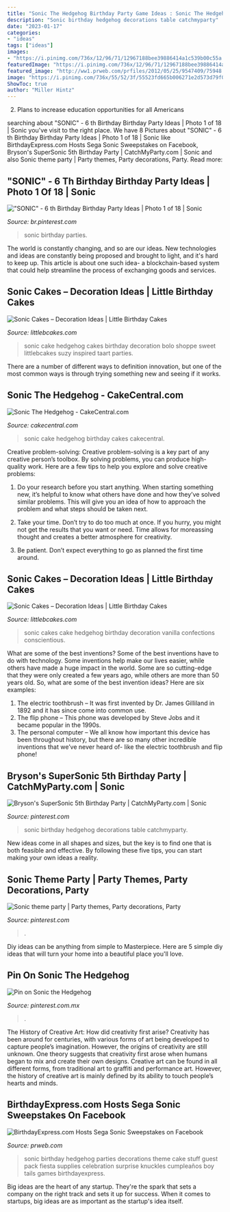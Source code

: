 ```yaml
---
title: "Sonic The Hedgehog Birthday Party Game Ideas : Sonic The Hedgehog"
description: "Sonic birthday hedgehog decorations table catchmyparty"
date: "2023-01-17"
categories:
- "ideas"
tags: ["ideas"]
images:
- "https://i.pinimg.com/736x/12/96/71/12967188bee39886414a1c539b00c55a.jpg"
featuredImage: "https://i.pinimg.com/736x/12/96/71/12967188bee39886414a1c539b00c55a.jpg"
featured_image: "http://ww1.prweb.com/prfiles/2012/05/25/9547409/75948.jpg"
image: "https://i.pinimg.com/736x/55/52/3f/55523fd665b006271e2d573d79f0fb33.jpg"
ShowToc: true
author: "Miller Hintz"
---
```



2. Plans to increase education opportunities for all Americans 

	

		
searching about &quot;SONIC&quot; - 6 th Birthday Birthday Party Ideas | Photo 1 of 18 | Sonic you've visit to the right place. We have 8 Pictures about &quot;SONIC&quot; - 6 th Birthday Birthday Party Ideas | Photo 1 of 18 | Sonic like BirthdayExpress.com Hosts Sega Sonic Sweepstakes on Facebook, Bryson&#039;s SuperSonic 5th Birthday Party | CatchMyParty.com | Sonic and also Sonic theme party | Party themes, Party decorations, Party. Read more:
		
    
## &quot;SONIC&quot; - 6 Th Birthday Birthday Party Ideas | Photo 1 Of 18 | Sonic

<img loading=lazy src="https://i.pinimg.com/736x/4d/db/d4/4ddbd469926d3c2dcb04f3d46dd2588f.jpg" onerror="this.onerror=null;this.src='https://tse4.mm.bing.net/th?id=OIP.sdtLuU0K1drfC88Zm4z46gHaLE&amp;pid=15.1';" alt="&quot;SONIC&quot; - 6 th Birthday Birthday Party Ideas | Photo 1 of 18 | Sonic">

_Source: br.pinterest.com_

>sonic birthday parties. 

	

The world is constantly changing, and so are our ideas. New technologies and ideas are constantly being proposed and brought to light, and it's hard to keep up. This article is about one such idea- a blockchain-based system that could help streamline the process of exchanging goods and services.

    
## Sonic Cakes – Decoration Ideas | Little Birthday Cakes

<img loading=lazy src="http://www.littlebcakes.com/wp-content/uploads/2014/05/Sonic-Cakes-Pictures.jpg" onerror="this.onerror=null;this.src='https://tse3.mm.bing.net/th?id=OIP.rWMOHlWPuIQn-Y-op8VhRgHaHb&amp;pid=15.1';" alt="Sonic Cakes – Decoration Ideas | Little Birthday Cakes">

_Source: littlebcakes.com_

>sonic cake hedgehog cakes birthday decoration bolo shoppe sweet littlebcakes suzy inspired taart parties. 

	

There are a number of different ways to definition innovation, but one of the most common ways is through trying something new and seeing if it works.

    
## Sonic The Hedgehog - CakeCentral.com

<img loading=lazy src="https://cdn001.cakecentral.com/gallery/2015/03/900_791310vLlQ_sonic-the-hedgehog.jpg" onerror="this.onerror=null;this.src='https://tse4.mm.bing.net/th?id=OIP.7-tGLd7EBebDLzFv-DzcpQHaJU&amp;pid=15.1';" alt="Sonic The Hedgehog - CakeCentral.com">

_Source: cakecentral.com_

>sonic cake hedgehog birthday cakes cakecentral. 

	

Creative problem-solving:
Creative problem-solving is a key part of any creative person’s toolbox. By solving problems, you can produce high-quality work. Here are a few tips to help you explore and solve creative problems:
1) Do your research before you start anything. When starting something new, it’s helpful to know what others have done and how they’ve solved similar problems. This will give you an idea of how to approach the problem and what steps should be taken next.

2) Take your time. Don’t try to do too much at once. If you hurry, you might not get the results that you want or need. Time allows for moreassing thought and creates a better atmosphere for creativity.

3) Be patient. Don’t expect everything to go as planned the first time around.

    
## Sonic Cakes – Decoration Ideas | Little Birthday Cakes

<img loading=lazy src="http://www.littlebcakes.com/wp-content/uploads/2014/05/Sonic-Cakes-Photos.jpg" onerror="this.onerror=null;this.src='https://tse1.mm.bing.net/th?id=OIP.HFbFrbDJT_R_YKpoIxl7LgHaJ4&amp;pid=15.1';" alt="Sonic Cakes – Decoration Ideas | Little Birthday Cakes">

_Source: littlebcakes.com_

>sonic cakes cake hedgehog birthday decoration vanilla confections conscientious. 

	

What are some of the best inventions?
Some of the best inventions have to do with technology. Some inventions help make our lives easier, while others have made a huge impact in the world. Some are so cutting-edge that they were only created a few years ago, while others are more than 50 years old. So, what are some of the best invention ideas? Here are six examples: 
1) The electric toothbrush – It was first invented by Dr. James Gilliland in 1892 and it has since come into common use.
2) The flip phone – This phone was developed by Steve Jobs and it became popular in the 1990s.
3) The personal computer – We all know how important this device has been throughout history, but there are so many other incredible inventions that we’ve never heard of- like the electric toothbrush and flip phone!

    
## Bryson&#039;s SuperSonic 5th Birthday Party | CatchMyParty.com | Sonic

<img loading=lazy src="https://i.pinimg.com/originals/5f/21/dc/5f21dc0cdb283ae77c298ef7996753d1.jpg" onerror="this.onerror=null;this.src='https://tse2.mm.bing.net/th?id=OIP.a8YQdRrMDcGgNDcJgouFMQHaJ4&amp;pid=15.1';" alt="Bryson&#039;s SuperSonic 5th Birthday Party | CatchMyParty.com | Sonic">

_Source: pinterest.com_

>sonic birthday hedgehog decorations table catchmyparty. 

	

New ideas come in all shapes and sizes, but the key is to find one that is both feasible and effective. By following these five tips, you can start making your own ideas a reality.

    
## Sonic Theme Party | Party Themes, Party Decorations, Party

<img loading=lazy src="https://i.pinimg.com/736x/55/52/3f/55523fd665b006271e2d573d79f0fb33.jpg" onerror="this.onerror=null;this.src='https://tse3.mm.bing.net/th?id=OIP.GPPSYYlhRSGeRFpogCjgrwHaJ3&amp;pid=15.1';" alt="Sonic theme party | Party themes, Party decorations, Party">

_Source: pinterest.com_

>. 

	

Diy ideas can be anything from simple to Masterpiece. Here are 5 simple diy ideas that will turn your home into a beautiful place you'll love.

    
## Pin On Sonic The Hedgehog

<img loading=lazy src="https://i.pinimg.com/736x/12/96/71/12967188bee39886414a1c539b00c55a.jpg" onerror="this.onerror=null;this.src='https://tse2.mm.bing.net/th?id=OIP.gTcYEoBA312FPMQWt7yixwHaHa&amp;pid=15.1';" alt="Pin on Sonic the Hedgehog">

_Source: pinterest.com.mx_

>. 

	

The History of Creative Art: How did creativity first arise?
Creativity has been around for centuries, with various forms of art being developed to capture people’s imagination. However, the origins of creativity are still unknown. One theory suggests that creativity first arose when humans began to mix and create their own designs. Creative art can be found in all different forms, from traditional art to graffiti and performance art. However, the history of creative art is mainly defined by its ability to touch people’s hearts and minds.

    
## BirthdayExpress.com Hosts Sega Sonic Sweepstakes On Facebook

<img loading=lazy src="http://ww1.prweb.com/prfiles/2012/05/25/9547409/75948.jpg" onerror="this.onerror=null;this.src='https://tse1.mm.bing.net/th?id=OIP.8Y5oQ9og688tQrsp5ljOFAHaKX&amp;pid=15.1';" alt="BirthdayExpress.com Hosts Sega Sonic Sweepstakes on Facebook">

_Source: prweb.com_

>sonic birthday hedgehog parties decorations theme cake stuff guest pack fiesta supplies celebration surprise knuckles cumpleaños boy tails games birthdayexpress. 

	

Big ideas are the heart of any startup. They're the spark that sets a company on the right track and sets it up for success. When it comes to startups, big ideas are as important as the startup's idea itself. 

